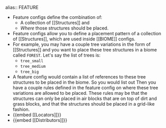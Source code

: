 alias:: FEATURE

- Feature configs define the combination of:
	- A collection of [[Structures]] and
	- *Where* those structures should be placed.
- Feature configs allow you to define a placement pattern of a collection of [[Structures]], which are used inside [[BIOME]] configs.
- For example, you may have a couple tree variations in the form of [[Structures]] and you want to place these tree structures in a biome called `FOREST`. Let's say the list of trees is:
	- `tree_small`
	- `tree_medium`
	- `tree_big`
- A feature config would contain a list of references to these tree structures to be placed in the biome. So you would list out  Then you have a couple rules defined in the feature config on where these tree variations are allowed to be placed. These rules may be that the structures can only be placed in air blocks that are on top of dirt and grass blocks, and that the structures should be placed in a grid-like fashion.
- {{embed [[Locators]]}}
- {{embed [[Distributors]]}}